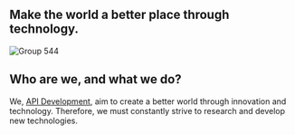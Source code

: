 ## Make the world a better place through technology.
![Group 544](https://user-images.githubusercontent.com/48949523/187063652-aafd524a-ff01-4e03-ba11-709c99fc61e7.png)

## Who are we, and what we do?
We, [API Development](https://www.api-development.co), aim to create a better world through innovation and technology. Therefore, we must constantly strive to research and develop new technologies. 

<!--

**Here are some ideas to get you started:**

🙋‍♀️ A short introduction - what is your organization all about?
🌈 Contribution guidelines - how can the community get involved?
👩‍💻 Useful resources - where can the community find your docs? Is there anything else the community should know?
🍿 Fun facts - what does your team eat for breakfast?
🧙 Remember, you can do mighty things with the power of [Markdown](https://docs.github.com/github/writing-on-github/getting-started-with-writing-and-formatting-on-github/basic-writing-and-formatting-syntax)
-->
